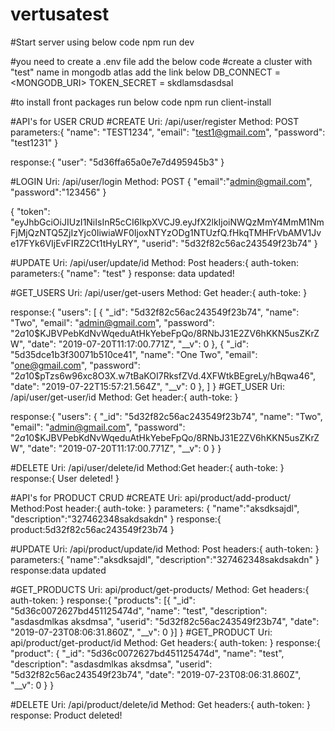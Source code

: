 # vertusatest

#Start server using below code
npm run dev

#you need to create a .env file add the below code 
#create a cluster with "test" name in mongodb atlas add the link below
DB_CONNECT = <MONGODB_URI>
TOKEN_SECRET = skdlamsdasdsal

#to install front packages run below code
npm run client-install

#API's for USER CRUD
#CREATE
Uri: /api/user/register
Method: POST
parameters:{
	"name": "TEST1234",
	"email": "test1@gmail.com",
	"password": "test1231"
}

response:{
    "user": "5d36ffa65a0e7e7d495945b3"
}

#LOGIN
Uri: /api/user/login
Method: POST
{
	"email":"admin@gmail.com",
	"password":"123456"
}

{
    "token": "eyJhbGciOiJIUzI1NiIsInR5cCI6IkpXVCJ9.eyJfX2lkIjoiNWQzMmY4MmM1NmFjMjQzNTQ5ZjIzYjc0IiwiaWF0IjoxNTYzODg1NTUzfQ.fHkqTMHFrVbAMV1Jve17FYk6VIjEvFIRZ2Ct1tHyLRY",
    "userid": "5d32f82c56ac243549f23b74"
}

#UPDATE
Uri: /api/user/update/id
Method: Post
headers:{
auth-token:<TOKEN>
parameters:{
	"name": "test"
}
response: data updated!

#GET_USERS
Uri: /api/user/get-users
Method: Get
header:{
auth-toke:<TOKEN>
}

response:{
    "users": [
        {
            "_id": "5d32f82c56ac243549f23b74",
            "name": "Two",
            "email": "admin@gmail.com",
            "password": "$2a$10$KJBVPebKdNvWqeduAtHkYebeFpQo/8RNbJ31E2ZV6hKKN5usZKrZW",
            "date": "2019-07-20T11:17:00.771Z",
            "__v": 0
        },
        {
            "_id": "5d35dce1b3f30071b510ce41",
            "name": "One Two",
            "email": "one@gmail.com",
            "password": "$2a$10$pTzs6w96xc8O3X.w7tBaKOI7RksfZVd.4XFWtkBEgreLy/hBqwa46",
            "date": "2019-07-22T15:57:21.564Z",
            "__v": 0
        },
    ]
}
#GET_USER
Uri: /api/user/get-user/id
Method: Get
header:{
auth-toke:<TOKEN>
}

response:{
    "users": 
        {
            "_id": "5d32f82c56ac243549f23b74",
            "name": "Two",
            "email": "admin@gmail.com",
            "password": "$2a$10$KJBVPebKdNvWqeduAtHkYebeFpQo/8RNbJ31E2ZV6hKKN5usZKrZW",
            "date": "2019-07-20T11:17:00.771Z",
            "__v": 0
        }
}


#DELETE
Uri: /api/user/delete/id
Method:Get
header:{
auth-toke:<TOKEN>
}
response:{
	User deleted!
}

#API's for PRODUCT CRUD
#CREATE
Uri: api/product/add-product/
Method:Post
header:{
auth-toke:<TOKEN>
}
parameters: {
	"name":"aksdksajdl",
	"description":"327462348sakdsakdn"
}
response:{
product:5d32f82c56ac243549f23b74
}

#UPDATE
Uri: /api/product/update/id
Method: Post
headers:{
auth-token:<TOKEN>
}
parameters:{
	"name":"aksdksajdl",
	"description":"327462348sakdsakdn"
}
response:data updated

#GET_PRODUCTS
Uri: api/product/get-products/
Method: Get
headers:{
auth-token:<TOKEN>
}
response:{
    "products": [{
        "_id": "5d36c0072627bd451125474d",
        "name": "test",
        "description": "asdasdmlkas aksdmsa",
        "userid": "5d32f82c56ac243549f23b74",
        "date": "2019-07-23T08:06:31.860Z",
        "__v": 0
    }]
}
#GET_PRODUCT
Uri: api/product/get-product/id
Method: Get
headers:{
auth-token:<TOKEN>
}
response:{
    "product": {
        "_id": "5d36c0072627bd451125474d",
        "name": "test",
        "description": "asdasdmlkas aksdmsa",
        "userid": "5d32f82c56ac243549f23b74",
        "date": "2019-07-23T08:06:31.860Z",
        "__v": 0
    }
}

#DELETE
Uri: /api/product/delete/id
Method: Get
headers:{
auth-token:<TOKEN>
}
response: Product deleted!
